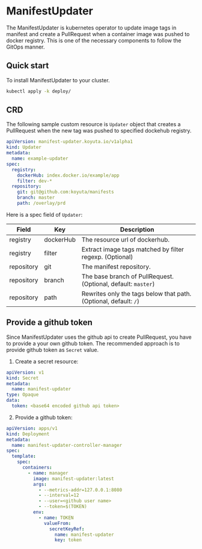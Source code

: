 # ManifestUpdater

The ManifestUpdater is kubernetes operator to update image tags in manifest and create a PullRequest when a container image was pushed to docker registry.
This is one of the necessary components to follow the GitOps manner.

## Quick start

To install ManifestUpdater to your cluster.

```sh
kubectl apply -k deploy/
```

## CRD

The following sample custom resource is `Updater` object that creates a PullRequest when the new tag was pushed to specified dockehub registry.

```yaml
apiVersion: manifest-updater.koyuta.io/v1alpha1
kind: Updater
metadata:
  name: example-updater
spec:
  registry:
    dockerHub: index.docker.io/example/app
    filter: dev-*
  repository:
    git: git@github.com:koyuta/manifests
    branch: master
    path: /overlay/prd
```

Here is a spec field of `Updater`:

| Field | Key | Description |
|-------|-----|-------------|
|registry|dockerHub|The resource url of dockerhub.|
|registry|filter|Extract image tags matched by filter regexp. (Optional)|
|repository|git|The manifest repository.|
|repository|branch|The base branch of PullRequest. (Optional, default: `master`)|
|repository|path|Rewrites only the tags below that path. (Optional, default: `/`)|

## Provide a github token

Since ManifestUpdater uses the github api to create PullRequest, you have to provide a your own github token.
The recommended approach is to provide github token as `Secret` value.

1. Create a secret resource:

```yaml
apiVersion: v1
kind: Secret
metadata:
  name: manifest-updater
type: Opaque
data:
  token: <base64 encoded github api token>
```

2. Provide a github token:

```yaml
apiVersion: apps/v1
kind: Deployment
metadata:
  name: manifest-updater-controller-manager
spec:
  template:
    spec:
      containers:
        - name: manager
          image: manifest-updater:latest
          args:
            - --metrics-addr=127.0.0.1:8080
            - --interval=12
            - --user=<github user name>
            - --token=$(TOKEN)
          env:
            - name: TOKEN
              valueFrom:
                secretKeyRef:
                  name: manifest-updater
                  key: token
```
